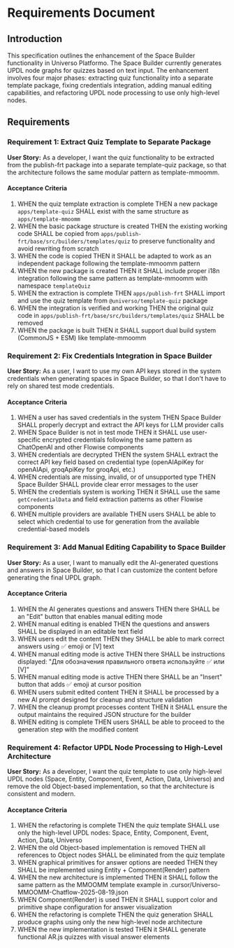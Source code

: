 # Requirements Document

## Introduction

This specification outlines the enhancement of the Space Builder functionality in Universo Platformo. The Space Builder currently generates UPDL node graphs for quizzes based on text input. The enhancement involves four major phases: extracting quiz functionality into a separate template package, fixing credentials integration, adding manual editing capabilities, and refactoring UPDL node processing to use only high-level nodes.

## Requirements

### Requirement 1: Extract Quiz Template to Separate Package

**User Story:** As a developer, I want the quiz functionality to be extracted from the publish-frt package into a separate template-quiz package, so that the architecture follows the same modular pattern as template-mmoomm.

#### Acceptance Criteria

1. WHEN the quiz template extraction is complete THEN a new package `apps/template-quiz` SHALL exist with the same structure as `apps/template-mmoomm`
2. WHEN the basic package structure is created THEN the existing working code SHALL be copied from `apps/publish-frt/base/src/builders/templates/quiz` to preserve functionality and avoid rewriting from scratch
3. WHEN the code is copied THEN it SHALL be adapted to work as an independent package following the template-mmoomm pattern
4. WHEN the new package is created THEN it SHALL include proper i18n integration following the same pattern as template-mmoomm with namespace `templateQuiz`
5. WHEN the extraction is complete THEN `apps/publish-frt` SHALL import and use the quiz template from `@universo/template-quiz` package
6. WHEN the integration is verified and working THEN the original quiz code in `apps/publish-frt/base/src/builders/templates/quiz` SHALL be removed
7. WHEN the package is built THEN it SHALL support dual build system (CommonJS + ESM) like template-mmoomm

### Requirement 2: Fix Credentials Integration in Space Builder

**User Story:** As a user, I want to use my own API keys stored in the system credentials when generating spaces in Space Builder, so that I don't have to rely on shared test mode credentials.

#### Acceptance Criteria

1. WHEN a user has saved credentials in the system THEN Space Builder SHALL properly decrypt and extract the API keys for LLM provider calls
2. WHEN Space Builder is not in test mode THEN it SHALL use user-specific encrypted credentials following the same pattern as ChatOpenAI and other Flowise components
3. WHEN credentials are decrypted THEN the system SHALL extract the correct API key field based on credential type (openAIApiKey for openAIApi, groqApiKey for groqApi, etc.)
4. WHEN credentials are missing, invalid, or of unsupported type THEN Space Builder SHALL provide clear error messages to the user
5. WHEN the credentials system is working THEN it SHALL use the same `getCredentialData` and field extraction patterns as other Flowise components
6. WHEN multiple providers are available THEN users SHALL be able to select which credential to use for generation from the available credential-based models

### Requirement 3: Add Manual Editing Capability to Space Builder

**User Story:** As a user, I want to manually edit the AI-generated questions and answers in Space Builder, so that I can customize the content before generating the final UPDL graph.

#### Acceptance Criteria

1. WHEN the AI generates questions and answers THEN there SHALL be an "Edit" button that enables manual editing mode
2. WHEN manual editing is enabled THEN the questions and answers SHALL be displayed in an editable text field
3. WHEN users edit the content THEN they SHALL be able to mark correct answers using ✅ emoji or [V] text
4. WHEN manual editing mode is active THEN there SHALL be instructions displayed: "Для обозначения правильного ответа используйте ✅ или [V]"
5. WHEN manual editing mode is active THEN there SHALL be an "Insert" button that adds ✅ emoji at cursor position
6. WHEN users submit edited content THEN it SHALL be processed by a new AI prompt designed for cleanup and structure validation
7. WHEN the cleanup prompt processes content THEN it SHALL ensure the output maintains the required JSON structure for the builder
8. WHEN editing is complete THEN users SHALL be able to proceed to the generation step with the modified content

### Requirement 4: Refactor UPDL Node Processing to High-Level Architecture

**User Story:** As a developer, I want the quiz template to use only high-level UPDL nodes (Space, Entity, Component, Event, Action, Data, Universo) and remove the old Object-based implementation, so that the architecture is consistent and modern.

#### Acceptance Criteria

1. WHEN the refactoring is complete THEN the quiz template SHALL use only the high-level UPDL nodes: Space, Entity, Component, Event, Action, Data, Universo
2. WHEN the old Object-based implementation is removed THEN all references to Object nodes SHALL be eliminated from the quiz template
3. WHEN graphical primitives for answer options are needed THEN they SHALL be implemented using Entity + Component(Render) pattern
4. WHEN the new architecture is implemented THEN it SHALL follow the same pattern as the MMOOMM template example in .cursor/Universo-MMOOMM-Chatflow-2025-08-19.json
5. WHEN Component(Render) is used THEN it SHALL support color and primitive shape configuration for answer visualization
6. WHEN the refactoring is complete THEN the quiz generation SHALL produce graphs using only the new high-level node architecture
7. WHEN the new implementation is tested THEN it SHALL generate functional AR.js quizzes with visual answer elements
